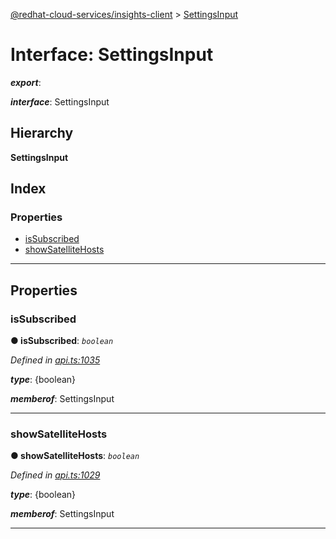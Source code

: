 [@redhat-cloud-services/insights-client](../README.md) > [SettingsInput](../interfaces/settingsinput.md)

# Interface: SettingsInput

*__export__*: 

*__interface__*: SettingsInput

## Hierarchy

**SettingsInput**

## Index

### Properties

* [isSubscribed](settingsinput.md#issubscribed)
* [showSatelliteHosts](settingsinput.md#showsatellitehosts)

---

## Properties

<a id="issubscribed"></a>

###  isSubscribed

**● isSubscribed**: *`boolean`*

*Defined in [api.ts:1035](https://github.com/RedHatInsights/javascript-clients/blob/master/packages/insights/api.ts#L1035)*

*__type__*: {boolean}

*__memberof__*: SettingsInput

___
<a id="showsatellitehosts"></a>

###  showSatelliteHosts

**● showSatelliteHosts**: *`boolean`*

*Defined in [api.ts:1029](https://github.com/RedHatInsights/javascript-clients/blob/master/packages/insights/api.ts#L1029)*

*__type__*: {boolean}

*__memberof__*: SettingsInput

___

